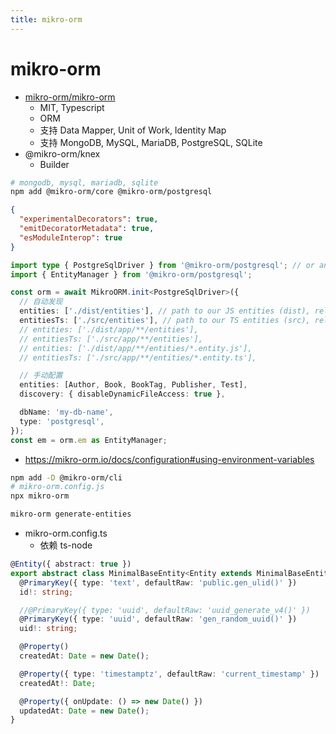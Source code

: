 ```yaml
---
title: mikro-orm
---
```


# mikro-orm

- [mikro-orm/mikro-orm](https://github.com/mikro-orm/mikro-orm)
  - MIT, Typescript
  - ORM
  - 支持 Data Mapper, Unit of Work, Identity Map
  - 支持 MongoDB, MySQL, MariaDB, PostgreSQL, SQLite
- @mikro-orm/knex
  - Builder

```bash
# mongodb, mysql, mariadb, sqlite
npm add @mikro-orm/core @mikro-orm/postgresql
```

```json title="tsconfig.json"
{
  "experimentalDecorators": true,
  "emitDecoratorMetadata": true,
  "esModuleInterop": true
}
```

```ts
import type { PostgreSqlDriver } from '@mikro-orm/postgresql'; // or any other driver package
import { EntityManager } from '@mikro-orm/postgresql';

const orm = await MikroORM.init<PostgreSqlDriver>({
  // 自动发现
  entities: ['./dist/entities'], // path to our JS entities (dist), relative to `baseDir`
  entitiesTs: ['./src/entities'], // path to our TS entities (src), relative to `baseDir`
  // entities: ['./dist/app/**/entities'],
  // entitiesTs: ['./src/app/**/entities'],
  // entities: ['./dist/app/**/entities/*.entity.js'],
  // entitiesTs: ['./src/app/**/entities/*.entity.ts'],

  // 手动配置
  entities: [Author, Book, BookTag, Publisher, Test],
  discovery: { disableDynamicFileAccess: true },

  dbName: 'my-db-name',
  type: 'postgresql',
});
const em = orm.em as EntityManager;
```

- https://mikro-orm.io/docs/configuration#using-environment-variables

```bash
npm add -D @mikro-orm/cli
# mikro-orm.config.js
npx mikro-orm

mikro-orm generate-entities
```

- mikro-orm.config.ts
  - 依赖 ts-node

```ts
@Entity({ abstract: true })
export abstract class MinimalBaseEntity<Entity extends MinimalBaseEntity<any>> extends BaseEntity<Entity, 'id'> {
  @PrimaryKey({ type: 'text', defaultRaw: 'public.gen_ulid()' })
  id!: string;

  //@PrimaryKey({ type: 'uuid', defaultRaw: 'uuid_generate_v4()' })
  @PrimaryKey({ type: 'uuid', defaultRaw: 'gen_random_uuid()' })
  uid!: string;

  @Property()
  createdAt: Date = new Date();

  @Property({ type: 'timestamptz', defaultRaw: 'current_timestamp' })
  createdAt!: Date;

  @Property({ onUpdate: () => new Date() })
  updatedAt: Date = new Date();
}
```
